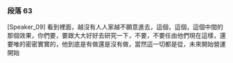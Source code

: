 ### 段落 63

[Speaker_09] 看到裡面，越沒有人人家越不願意進去，這個，這個，這個中間的那個效果，你們要，要跟大大好好去研究一下，不要，不要任由他們現在這樣，還要唯的密密實實的，他到底是有做還是沒有做，當然這一切都是從，未來開始營運開始